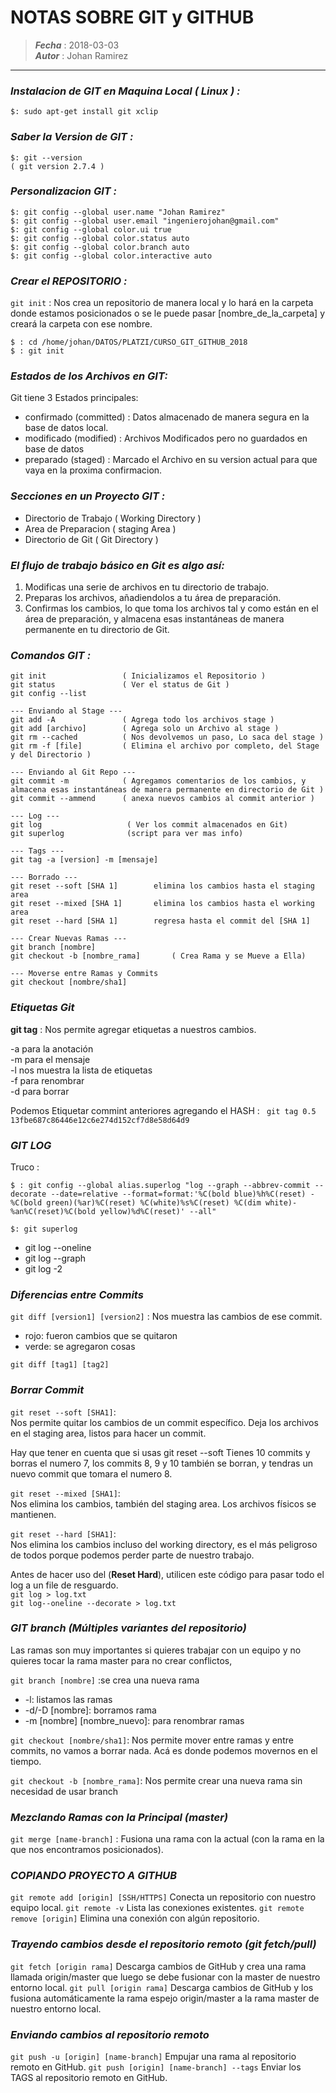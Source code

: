 # NOTAS SOBRE GIT y GITHUB
> ***Fecha*** : 2018-03-03  
> ***Autor*** : Johan Ramirez
***

### ***Instalacion de GIT en Maquina Local ( Linux ) :***
``` 
$: sudo apt-get install git xclip
```

### ***Saber la Version de GIT :***
```   
$: git --version
( git version 2.7.4 )
```

### ***Personalizacion GIT :***
```
$: git config --global user.name "Johan Ramirez"
$: git config --global user.email "ingenierojohan@gmail.com"
$: git config --global color.ui true
$: git config --global color.status auto
$: git config --global color.branch auto
$: git config --global color.interactive auto
```
   
### ***Crear el REPOSITORIO :***
`git init` :  Nos crea un repositorio de manera local y lo hará en la carpeta donde estamos posicionados o se le puede pasar [nombre_de_la_carpeta] y creará la carpeta con ese nombre.
```
$ : cd /home/johan/DATOS/PLATZI/CURSO_GIT_GITHUB_2018
$ : git init 
```

### ***Estados de los Archivos en GIT:***
Git tiene 3 Estados principales:    
* confirmado (committed) : Datos almacenado de manera segura en la base de datos local.
* modificado (modified) : Archivos Modificados pero no guardados en base de datos
* preparado (staged) : Marcado el Archivo en su version actual para que vaya en la proxima confirmacion.

### ***Secciones en un Proyecto GIT :***
* Directorio de Trabajo ( Working Directory )
* Area de Preparacion ( staging Area )
* Directorio de Git ( Git Directory )


### ***El flujo de trabajo básico en Git es algo así:***
1. Modificas una serie de archivos en tu directorio de trabajo.
2. Preparas los archivos, añadiendolos a tu área de preparación.
3. Confirmas los cambios, lo que toma los archivos tal y como están en el área de preparación, y almacena esas instantáneas de manera permanente en tu directorio de Git.


### ***Comandos GIT :***
```
git init                 ( Inicializamos el Repositorio )
git status               ( Ver el status de Git )
git config --list

--- Enviando al Stage ---
git add -A               ( Agrega todo los archivos stage )
git add [archivo]        ( Agrega solo un Archivo al stage )
git rm --cached          ( Nos devolvemos un paso, Lo saca del stage )
git rm -f [file]         ( Elimina el archivo por completo, del Stage y del Directorio )

--- Enviando al Git Repo ---
git commit -m            ( Agregamos comentarios de los cambios, y almacena esas instantáneas de manera permanente en directorio de Git )
git commit --ammend      ( anexa nuevos cambios al commit anterior )

--- Log ---
git log                   ( Ver los commit almacenados en Git)
git superlog              (script para ver mas info)                      

--- Tags ---
git tag -a [version] -m [mensaje]

--- Borrado ---
git reset --soft [SHA 1]        elimina los cambios hasta el staging area
git reset --mixed [SHA 1]       elimina los cambios hasta el working area
git reset --hard [SHA 1]        regresa hasta el commit del [SHA 1]

--- Crear Nuevas Ramas ---
git branch [nombre]
git checkout -b [nombre_rama]       ( Crea Rama y se Mueve a Ella)

--- Moverse entre Ramas y Commits
git checkout [nombre/sha1]

```
### ***Etiquetas Git*** ###
__git tag__ : Nos permite agregar etiquetas a nuestros cambios.

-a para la anotación  
-m para el mensaje  
-l nos muestra la lista de etiquetas  
-f para renombrar  
-d para borrar 

Podemos Etiquetar commint anteriores agregando el HASH : ` git tag 0.5 13fbe687c86446e12c6e274d152cf7d8e58d64d9`


### ***GIT LOG*** ###
Truco : 
```
$ : git config --global alias.superlog "log --graph --abbrev-commit --decorate --date=relative --format=format:'%C(bold blue)%h%C(reset) - %C(bold green)(%ar)%C(reset) %C(white)%s%C(reset) %C(dim white)- %an%C(reset)%C(bold yellow)%d%C(reset)' --all"
```
`$: git superlog` 

* git log --oneline
* git log --graph
* git log -2

### ***Diferencias entre Commits***
`git diff [version1] [version2]` : 
Nos muestra las cambios de ese commit.
* rojo: fueron cambios que se quitaron
* verde: se agregaron cosas

`git diff [tag1] [tag2]`


### ***Borrar Commit*** ###
`git reset --soft [SHA1]`:  
 Nos permite quitar los cambios de un commit específico. Deja los archivos en el staging area, listos para hacer un commit.

Hay que tener en cuenta que si usas git reset --soft
Tienes 10 commits y borras el numero 7, los commits 8, 9 y 10 también se borran, y tendras un nuevo commit que tomara el numero 8.

`git reset --mixed [SHA1]`:  
 Nos elimina los cambios, también del staging area. Los archivos físicos se mantienen.

`git reset --hard [SHA1]`:   
Nos elimina los cambios incluso del working directory, es el más peligroso de todos porque podemos perder parte de nuestro trabajo.

Antes de hacer uso del (__Reset Hard__), utilicen este código para pasar todo el log a un file de resguardo.  
`git log > log.txt`  
`git log--oneline --decorate > log.txt`


### ***GIT branch (Múltiples variantes del repositorio)***
Las ramas son muy importantes si quieres trabajar con un equipo y no quieres tocar la rama master para no crear conflictos,

`git branch [nombre]` :se crea una nueva rama
* -l: listamos las ramas
* -d/-D [nombre]: borramos rama
* -m [nombre] [nombre_nuevo]: para renombrar ramas

`git checkout [nombre/sha1]`: Nos permite mover entre ramas y entre commits, no vamos a borrar nada. Acá es donde podemos movernos en el tiempo.

`git checkout -b [nombre_rama]`: Nos permite crear una nueva rama sin necesidad de usar branch


### ***Mezclando Ramas con la Principal (master)***
`git merge [name-branch]`  : Fusiona una rama con la actual (con la rama en la que nos encontramos posicionados).


### ***COPIANDO PROYECTO A GITHUB***
`git remote add [origin] [SSH/HTTPS]`   Conecta un repositorio con nuestro equipo local.
`git remote -v`                         Lista las conexiones existentes.
`git remote remove [origin]`            Elimina una conexión con algún repositorio.

### ***Trayendo cambios desde el repositorio remoto (git fetch/pull)***
`git fetch [origin rama]`         Descarga cambios de GitHub y crea una rama llamada origin/master que luego se debe fusionar con la master de nuestro entorno local.
`git pull [origin rama]`          Descarga cambios de GitHub y los fusiona automáticamente la rama espejo origin/master a la rama master de nuestro entorno local.

### ***Enviando cambios al repositorio remoto***
`git push -u [origin] [name-branch]`         Empujar una rama al repositorio remoto en GitHub.
`git push [origin] [name-branch] --tags`     Enviar los TAGS al repositorio remoto en GitHub.